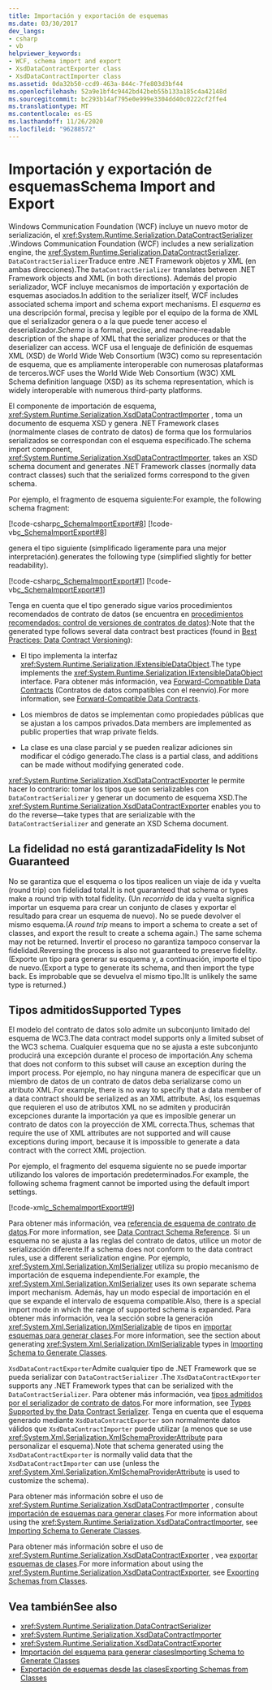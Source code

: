 ```yaml
---
title: Importación y exportación de esquemas
ms.date: 03/30/2017
dev_langs:
- csharp
- vb
helpviewer_keywords:
- WCF, schema import and export
- XsdDataContractExporter class
- XsdDataContractImporter class
ms.assetid: 0da32b50-ccd9-463a-844c-7fe803d3bf44
ms.openlocfilehash: 52a9e1bf4c9442bd42beb55b133a185c4a42148d
ms.sourcegitcommit: bc293b14af795e0e999e3304dd40c0222cf2ffe4
ms.translationtype: MT
ms.contentlocale: es-ES
ms.lasthandoff: 11/26/2020
ms.locfileid: "96288572"
---
```

# <a name="schema-import-and-export"></a><span data-ttu-id="894eb-102">Importación y exportación de esquemas</span><span class="sxs-lookup"><span data-stu-id="894eb-102">Schema Import and Export</span></span>

<span data-ttu-id="894eb-103">Windows Communication Foundation (WCF) incluye un nuevo motor de serialización, el <xref:System.Runtime.Serialization.DataContractSerializer> .</span><span class="sxs-lookup"><span data-stu-id="894eb-103">Windows Communication Foundation (WCF) includes a new serialization engine, the <xref:System.Runtime.Serialization.DataContractSerializer>.</span></span> <span data-ttu-id="894eb-104">`DataContractSerializer`Traduce entre .NET Framework objetos y XML (en ambas direcciones).</span><span class="sxs-lookup"><span data-stu-id="894eb-104">The `DataContractSerializer` translates between .NET Framework objects and XML (in both directions).</span></span> <span data-ttu-id="894eb-105">Además del propio serializador, WCF incluye mecanismos de importación y exportación de esquemas asociados.</span><span class="sxs-lookup"><span data-stu-id="894eb-105">In addition to the serializer itself, WCF includes associated schema import and schema export mechanisms.</span></span> <span data-ttu-id="894eb-106">El *esquema* es una descripción formal, precisa y legible por el equipo de la forma de XML que el serializador genera o a la que puede tener acceso el deserializador.</span><span class="sxs-lookup"><span data-stu-id="894eb-106">*Schema* is a formal, precise, and machine-readable description of the shape of XML that the serializer produces or that the deserializer can access.</span></span> <span data-ttu-id="894eb-107">WCF usa el lenguaje de definición de esquemas XML (XSD) de World Wide Web Consortium (W3C) como su representación de esquema, que es ampliamente interoperable con numerosas plataformas de terceros.</span><span class="sxs-lookup"><span data-stu-id="894eb-107">WCF uses the World Wide Web Consortium (W3C) XML Schema definition language (XSD) as its schema representation, which is widely interoperable with numerous third-party platforms.</span></span>  
  
 <span data-ttu-id="894eb-108">El componente de importación de esquema, <xref:System.Runtime.Serialization.XsdDataContractImporter> , toma un documento de esquema XSD y genera .NET Framework clases (normalmente clases de contrato de datos) de forma que los formularios serializados se correspondan con el esquema especificado.</span><span class="sxs-lookup"><span data-stu-id="894eb-108">The schema import component, <xref:System.Runtime.Serialization.XsdDataContractImporter>, takes an XSD schema document and generates .NET Framework classes (normally data contract classes) such that the serialized forms correspond to the given schema.</span></span>  
  
 <span data-ttu-id="894eb-109">Por ejemplo, el fragmento de esquema siguiente:</span><span class="sxs-lookup"><span data-stu-id="894eb-109">For example, the following schema fragment:</span></span>  
  
 [!code-csharp[c_SchemaImportExport#8](../../../../samples/snippets/csharp/VS_Snippets_CFX/c_schemaimportexport/cs/source.cs#8)]
 [!code-vb[c_SchemaImportExport#8](../../../../samples/snippets/visualbasic/VS_Snippets_CFX/c_schemaimportexport/vb/source.vb#8)]  
  
 <span data-ttu-id="894eb-110">genera el tipo siguiente (simplificado ligeramente para una mejor interpretación).</span><span class="sxs-lookup"><span data-stu-id="894eb-110">generates the following type (simplified slightly for better readability).</span></span>  
  
 [!code-csharp[c_SchemaImportExport#1](../../../../samples/snippets/csharp/VS_Snippets_CFX/c_schemaimportexport/cs/source.cs#1)]
 [!code-vb[c_SchemaImportExport#1](../../../../samples/snippets/visualbasic/VS_Snippets_CFX/c_schemaimportexport/vb/source.vb#1)]  
  
 <span data-ttu-id="894eb-111">Tenga en cuenta que el tipo generado sigue varios procedimientos recomendados de contrato de datos (se encuentra en [procedimientos recomendados: control de versiones de contratos de datos](../best-practices-data-contract-versioning.md)):</span><span class="sxs-lookup"><span data-stu-id="894eb-111">Note that the generated type follows several data contract best practices (found in [Best Practices: Data Contract Versioning](../best-practices-data-contract-versioning.md)):</span></span>  
  
- <span data-ttu-id="894eb-112">El tipo implementa la interfaz <xref:System.Runtime.Serialization.IExtensibleDataObject>.</span><span class="sxs-lookup"><span data-stu-id="894eb-112">The type implements the <xref:System.Runtime.Serialization.IExtensibleDataObject> interface.</span></span> <span data-ttu-id="894eb-113">Para obtener más información, vea [Forward-Compatible Data Contracts](forward-compatible-data-contracts.md) (Contratos de datos compatibles con el reenvío).</span><span class="sxs-lookup"><span data-stu-id="894eb-113">For more information, see [Forward-Compatible Data Contracts](forward-compatible-data-contracts.md).</span></span>  
  
- <span data-ttu-id="894eb-114">Los miembros de datos se implementan como propiedades públicas que se ajustan a los campos privados.</span><span class="sxs-lookup"><span data-stu-id="894eb-114">Data members are implemented as public properties that wrap private fields.</span></span>  
  
- <span data-ttu-id="894eb-115">La clase es una clase parcial y se pueden realizar adiciones sin modificar el código generado.</span><span class="sxs-lookup"><span data-stu-id="894eb-115">The class is a partial class, and additions can be made without modifying generated code.</span></span>  
  
 <span data-ttu-id="894eb-116"><xref:System.Runtime.Serialization.XsdDataContractExporter> le permite hacer lo contrario: tomar los tipos que son serializables con `DataContractSerializer` y generar un documento de esquema XSD.</span><span class="sxs-lookup"><span data-stu-id="894eb-116">The <xref:System.Runtime.Serialization.XsdDataContractExporter> enables you to do the reverse—take types that are serializable with the `DataContractSerializer` and generate an XSD Schema document.</span></span>  
  
## <a name="fidelity-is-not-guaranteed"></a><span data-ttu-id="894eb-117">La fidelidad no está garantizada</span><span class="sxs-lookup"><span data-stu-id="894eb-117">Fidelity Is Not Guaranteed</span></span>  

 <span data-ttu-id="894eb-118">No se garantiza que el esquema o los tipos realicen un viaje de ida y vuelta (round trip) con fidelidad total.</span><span class="sxs-lookup"><span data-stu-id="894eb-118">It is not guaranteed that schema or types make a round trip with total fidelity.</span></span> <span data-ttu-id="894eb-119">(Un *recorrido* de ida y vuelta significa importar un esquema para crear un conjunto de clases y exportar el resultado para crear un esquema de nuevo). No se puede devolver el mismo esquema.</span><span class="sxs-lookup"><span data-stu-id="894eb-119">(A *round trip* means to import a schema to create a set of classes, and export the result to create a schema again.) The same schema may not be returned.</span></span> <span data-ttu-id="894eb-120">Invertir el proceso no garantiza tampoco conservar la fidelidad.</span><span class="sxs-lookup"><span data-stu-id="894eb-120">Reversing the process is also not guaranteed to preserve fidelity.</span></span> <span data-ttu-id="894eb-121">(Exporte un tipo para generar su esquema y, a continuación, importe el tipo de nuevo.</span><span class="sxs-lookup"><span data-stu-id="894eb-121">(Export a type to generate its schema, and then import the type back.</span></span> <span data-ttu-id="894eb-122">Es improbable que se devuelva el mismo tipo.)</span><span class="sxs-lookup"><span data-stu-id="894eb-122">It is unlikely the same type is returned.)</span></span>  
  
## <a name="supported-types"></a><span data-ttu-id="894eb-123">Tipos admitidos</span><span class="sxs-lookup"><span data-stu-id="894eb-123">Supported Types</span></span>  

 <span data-ttu-id="894eb-124">El modelo del contrato de datos solo admite un subconjunto limitado del esquema de WC3.</span><span class="sxs-lookup"><span data-stu-id="894eb-124">The data contract model supports only a limited subset of the WC3 schema.</span></span> <span data-ttu-id="894eb-125">Cualquier esquema que no se ajusta a este subconjunto producirá una excepción durante el proceso de importación.</span><span class="sxs-lookup"><span data-stu-id="894eb-125">Any schema that does not conform to this subset will cause an exception during the import process.</span></span> <span data-ttu-id="894eb-126">Por ejemplo, no hay ninguna manera de especificar que un miembro de datos de un contrato de datos deba serializarse como un atributo XML.</span><span class="sxs-lookup"><span data-stu-id="894eb-126">For example, there is no way to specify that a data member of a data contract should be serialized as an XML attribute.</span></span> <span data-ttu-id="894eb-127">Así, los esquemas que requieren el uso de atributos XML no se admiten y producirán excepciones durante la importación ya que es imposible generar un contrato de datos con la proyección de XML correcta.</span><span class="sxs-lookup"><span data-stu-id="894eb-127">Thus, schemas that require the use of XML attributes are not supported and will cause exceptions during import, because it is impossible to generate a data contract with the correct XML projection.</span></span>  
  
 <span data-ttu-id="894eb-128">Por ejemplo, el fragmento del esquema siguiente no se puede importar utilizando los valores de importación predeterminados.</span><span class="sxs-lookup"><span data-stu-id="894eb-128">For example, the following schema fragment cannot be imported using the default import settings.</span></span>  
  
 [!code-xml[c_SchemaImportExport#9](../../../../samples/snippets/csharp/VS_Snippets_CFX/c_schemaimportexport/common/source.config#9)]  
  
 <span data-ttu-id="894eb-129">Para obtener más información, vea [referencia de esquema de contrato de datos](data-contract-schema-reference.md).</span><span class="sxs-lookup"><span data-stu-id="894eb-129">For more information, see [Data Contract Schema Reference](data-contract-schema-reference.md).</span></span> <span data-ttu-id="894eb-130">Si un esquema no se ajusta a las reglas del contrato de datos, utilice un motor de serialización diferente.</span><span class="sxs-lookup"><span data-stu-id="894eb-130">If a schema does not conform to the data contract rules, use a different serialization engine.</span></span> <span data-ttu-id="894eb-131">Por ejemplo, <xref:System.Xml.Serialization.XmlSerializer> utiliza su propio mecanismo de importación de esquema independiente.</span><span class="sxs-lookup"><span data-stu-id="894eb-131">For example, the <xref:System.Xml.Serialization.XmlSerializer> uses its own separate schema import mechanism.</span></span> <span data-ttu-id="894eb-132">Además, hay un modo especial de importación en el que se expande el intervalo de esquema compatible.</span><span class="sxs-lookup"><span data-stu-id="894eb-132">Also, there is a special import mode in which the range of supported schema is expanded.</span></span> <span data-ttu-id="894eb-133">Para obtener más información, vea la sección sobre la generación <xref:System.Xml.Serialization.IXmlSerializable> de tipos en [importar esquemas para generar clases](importing-schema-to-generate-classes.md).</span><span class="sxs-lookup"><span data-stu-id="894eb-133">For more information, see the section about generating <xref:System.Xml.Serialization.IXmlSerializable> types in [Importing Schema to Generate Classes](importing-schema-to-generate-classes.md).</span></span>  
  
 <span data-ttu-id="894eb-134">`XsdDataContractExporter`Admite cualquier tipo de .NET Framework que se pueda serializar con `DataContractSerializer` .</span><span class="sxs-lookup"><span data-stu-id="894eb-134">The `XsdDataContractExporter` supports any .NET Framework types that can be serialized with the `DataContractSerializer`.</span></span> <span data-ttu-id="894eb-135">Para obtener más información, vea [tipos admitidos por el serializador de contrato de datos](types-supported-by-the-data-contract-serializer.md).</span><span class="sxs-lookup"><span data-stu-id="894eb-135">For more information, see [Types Supported by the Data Contract Serializer](types-supported-by-the-data-contract-serializer.md).</span></span> <span data-ttu-id="894eb-136">Tenga en cuenta que el esquema generado mediante `XsdDataContractExporter` son normalmente datos válidos que `XsdDataContractImporter` puede utilizar (a menos que se use <xref:System.Xml.Serialization.XmlSchemaProviderAttribute> para personalizar el esquema).</span><span class="sxs-lookup"><span data-stu-id="894eb-136">Note that schema generated using the `XsdDataContractExporter` is normally valid data that the `XsdDataContractImporter` can use (unless the <xref:System.Xml.Serialization.XmlSchemaProviderAttribute> is used to customize the schema).</span></span>  
  
 <span data-ttu-id="894eb-137">Para obtener más información sobre el uso de <xref:System.Runtime.Serialization.XsdDataContractImporter> , consulte [importación de esquemas para generar clases](importing-schema-to-generate-classes.md).</span><span class="sxs-lookup"><span data-stu-id="894eb-137">For more information about using the <xref:System.Runtime.Serialization.XsdDataContractImporter>, see [Importing Schema to Generate Classes](importing-schema-to-generate-classes.md).</span></span>  
  
 <span data-ttu-id="894eb-138">Para obtener más información sobre el uso de <xref:System.Runtime.Serialization.XsdDataContractExporter> , vea [exportar esquemas de clases](exporting-schemas-from-classes.md).</span><span class="sxs-lookup"><span data-stu-id="894eb-138">For more information about using the <xref:System.Runtime.Serialization.XsdDataContractExporter>, see [Exporting Schemas from Classes](exporting-schemas-from-classes.md).</span></span>  
  
## <a name="see-also"></a><span data-ttu-id="894eb-139">Vea también</span><span class="sxs-lookup"><span data-stu-id="894eb-139">See also</span></span>

- <xref:System.Runtime.Serialization.DataContractSerializer>
- <xref:System.Runtime.Serialization.XsdDataContractImporter>
- <xref:System.Runtime.Serialization.XsdDataContractExporter>
- [<span data-ttu-id="894eb-140">Importación del esquema para generar clases</span><span class="sxs-lookup"><span data-stu-id="894eb-140">Importing Schema to Generate Classes</span></span>](importing-schema-to-generate-classes.md)
- [<span data-ttu-id="894eb-141">Exportación de esquemas desde las clases</span><span class="sxs-lookup"><span data-stu-id="894eb-141">Exporting Schemas from Classes</span></span>](exporting-schemas-from-classes.md)
